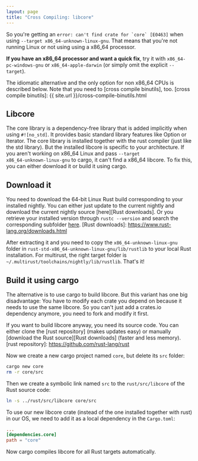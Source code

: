 ```yaml
---
layout: page
title: "Cross Compiling: libcore"
---
```

So you're getting an ``error: can't find crate for `core` [E0463]`` when using `--target x86_64-unknown-linux-gnu`. That means that you're not running Linux or not using using a x86_64 processor.

**If you have an x86_64 processor and want a quick fix**, try it with `x86_64-pc-windows-gnu` or `x86_64-apple-darwin` (or simply omit the explicit `--target`).

The idiomatic alternative and the only option for non x86_64 CPUs is described below. Note that you need to [cross compile binutils], too.
[cross compile binutils]: {{ site.url }}/cross-compile-binutils.html

## Libcore
The core library is a dependency-free library that is added implicitly when using `#![no_std]`. It provides basic standard library features like Option or Iterator. The core library is installed together with the rust compiler (just like the std library). But the installed libcore is specific to your architecture. If you aren't working on x86_64 Linux and pass `‑‑target x86_64‑unknown‑linux‑gnu` to cargo, it can't find a x86_64 libcore. To fix this, you can either download it or build it using cargo.

## Download it
You need to download the 64-bit Linux Rust build corresponding to your installed nightly. You can either just update to the current nightly and download the current nightly source [here][Rust downloads]. Or you retrieve your installed version through `rustc --version` and search the corresponding subfolder [here](http://static.rust-lang.org/dist/).
[Rust downloads]: https://www.rust-lang.org/downloads.html

After extracting it and you need to copy the `x86_64-unknown-linux-gnu` folder in `rust-std-x86_64-unknown-linux-gnu/lib/rustlib` to your local Rust installation. For multirust, the right target folder is `~/.multirust/toolchains/nightly/lib/rustlib`. That's it!

## Build it using cargo
The alternative is to use cargo to build libcore. But this variant has one big disadvantage: You have to modify each crate you depend on because it needs to use the same libcore. So you can't just add a crates.io dependency anymore, you need to fork and modify it first.

If you want to build libcore anyway, you need its source code. You can either clone the [rust repository] \(makes updates easy) or manually [download the Rust source][Rust downloads] \(faster and less memory).
[rust repository]: https://github.com/rust-lang/rust

Now we create a new cargo project named `core`, but delete its `src` folder:

```bash
cargo new core
rm -r core/src
```

Then we create a symbolic link named `src` to the `rust/src/libcore` of the Rust source code:

```bash
ln -s ../rust/src/libcore core/src
```

To use our new libcore crate (instead of the one installed together with rust) in our OS, we need to add it as a local dependency in the `Cargo.toml`:

```toml
...
[dependencies.core]
path = "core"
```
Now cargo compiles libcore for all Rust targets automatically.
